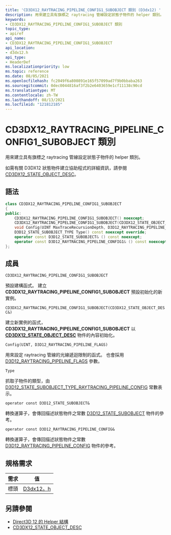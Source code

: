 ```yaml
---
title: 'CD3DX12_RAYTRACING_PIPELINE_CONFIG1_SUBOBJECT 類別 (D3dx12) '
description: 用來建立具有旗標之 raytracing 管線設定狀態子物件的 helper 類別。
keywords:
- CD3DX12_RAYTRACING_PIPELINE_CONFIG1_SUBOBJECT 類別
topic_type:
- apiref
api_name:
- CD3DX12_RAYTRACING_PIPELINE_CONFIG1_SUBOBJECT
api_location:
- d3dx12.h
api_type:
- HeaderDef
ms.localizationpriority: low
ms.topic: reference
ms.date: 08/05/2021
ms.openlocfilehash: fc2049f6a800891e165f57099ad7f9b0bbaba263
ms.sourcegitcommit: 0dec0044816af3f2b2e6403659e1cf11138c90cd
ms.translationtype: MT
ms.contentlocale: zh-TW
ms.lasthandoff: 08/13/2021
ms.locfileid: "121812185"
---
```

# <a name="cd3dx12_raytracing_pipeline_config1_subobject-class"></a>CD3DX12_RAYTRACING_PIPELINE_CONFIG1_SUBOBJECT 類別

用來建立具有旗標之 raytracing 管線設定狀態子物件的 helper 類別。

如需有關 D3DX12 狀態物件建立協助程式的詳細資訊，請參閱 [CD3DX12_STATE_OBJECT_DESC](cd3dx12-state-object-desc.md)。

## <a name="syntax"></a>語法

```cpp
class CD3DX12_RAYTRACING_PIPELINE_CONFIG1_SUBOBJECT
{
public:
    CD3DX12_RAYTRACING_PIPELINE_CONFIG1_SUBOBJECT() noexcept;
    CD3DX12_RAYTRACING_PIPELINE_CONFIG1_SUBOBJECT(CD3DX12_STATE_OBJECT_DESC& ContainingStateObject);
    void Config(UINT MaxTraceRecursionDepth, D3D12_RAYTRACING_PIPELINE_FLAGS Flags) noexcept;
    D3D12_STATE_SUBOBJECT_TYPE Type() const noexcept override;
    operator const D3D12_STATE_SUBOBJECT& () const noexcept;
    operator const D3D12_RAYTRACING_PIPELINE_CONFIG1& () const noexcept;
};
```

## <a name="members"></a>成員

`CD3DX12_RAYTRACING_PIPELINE_CONFIG1_SUBOBJECT`

預設建構函式。 建立 **CD3DX12_RAYTRACING_PIPELINE_CONFIG1_SUBOBJECT** 預設初始化的新實例。

`CD3DX12_RAYTRACING_PIPELINE_CONFIG1_SUBOBJECT(CD3DX12_STATE_OBJECT_DESC&)`

建立新實例的函式， **CD3DX12_RAYTRACING_PIPELINE_CONFIG1_SUBOBJECT** 以 [**CD3DX12_STATE_OBJECT_DESC**](cd3dx12-state-object-desc.md) 物件的內容初始化。

`Config(UINT, D3D12_RAYTRACING_PIPELINE_FLAGS)`

用來設定 raytracing 管線的光線遞迴限制的函式。 也會採用 [D3D12_RAYTRACING_PIPELINE_FLAGS](/windows/win32/api/d3d12/ns-d3d12-d3d12_raytracing_pipeline_flags) 參數。

`Type`

抓取子物件的類型，由 [D3D12_STATE_SUBOBJECT_TYPE_RAYTRACING_PIPELINE_CONFIG](/windows/win32/api/d3d12/ne-d3d12-d3d12_state_subobject_type) 常數表示。

`operator const D3D12_STATE_SUBOBJECT&`

轉換運算子，會傳回描述狀態物件之常數 [D3D12_STATE_SUBOBJECT](/windows/win32/api/d3d12/ns-d3d12-d3d12_state_subobject) 物件的參考。

`operator const D3D12_RAYTRACING_PIPELINE_CONFIG&`

轉換運算子，會傳回描述狀態物件之常數 [D3D12_RAYTRACING_PIPELINE_CONFIG](/windows/win32/api/d3d12/ns-d3d12-d3d12_raytracing_pipeline_config) 物件的參考。

## <a name="requirements"></a>規格需求

| 需求 | 值 |
|-------------------|-------------------------------------------------------------------------------------|
| 標頭 | [D3dx12。h](https://github.com/microsoft/DirectX-Headers/blob/main/include/directx/d3dx12.h) |

## <a name="see-also"></a>另請參閱

* [Direct3D 12 的 Helper 結構](helper-structures-for-d3d12.md)
* [CD3DX12_STATE_OBJECT_DESC](cd3dx12-state-object-desc.md)
